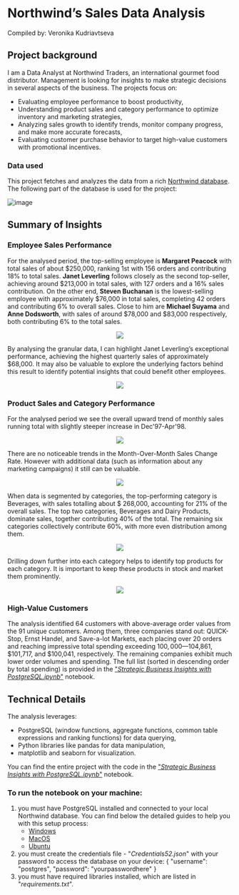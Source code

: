 # Northwind’s Sales Data Analysis
Compiled by: Veronika Kudriavtseva
## Project background
I am a Data Analyst at Northwind Traders, an international gourmet food distributor. Management is looking for insights to make strategic decisions in several aspects of the business. The projects focus on:
* Evaluating employee performance to boost productivity,
* Understanding product sales and category performance to optimize inventory and marketing strategies,
* Analyzing sales growth to identify trends, monitor company progress, and make more accurate forecasts,
* Evaluating customer purchase behavior to target high-value customers with promotional incentives.

### Data used
This project fetches and analyzes the data from a rich [Northwind database](https://github.com/pthom/northwind_psql/tree/master). The following part of the database is used for the project: 

![image](https://github.com/user-attachments/assets/4e2755a8-0b1e-485d-8853-513e706c8182)

## Summary of Insights
### Employee Sales Performance
For the analysed period, the top-selling employee is **Margaret Peacock** with total sales of about \$250,000, ranking 1st with 156 orders and contributing 18% to total sales. **Janet Leverling** follows closely as the second top-seller, achieving around \$213,000 in total sales, with 127 orders and a 16% sales contribution. 
On the other end, **Steven Buchanan** is the lowest-selling employee with approximately \$76,000 in total sales, completing 42 orders and contributing 6% to overall sales. Close to him are **Michael Suyama** and **Anne Dodsworth**, with sales of around \$78,000 and \$83,000 respectively, both contributing 6% to the total sales.
<p align="center">
 <img src="https://github.com/user-attachments/assets/fc6b8d18-8713-43c8-8601-af353e987bf6"/>
</p>
By analysing the granular data, I can highlight Janet Leverling’s exceptional performance, achieving the highest quarterly sales of approximately $68,000. It may also be valuable to explore the underlying factors behind this result to identify potential insights that could benefit other employees.
<p align="center">
    <img src="https://github.com/user-attachments/assets/e6d187c6-6b16-4e1d-b132-ed6c831d9d30"/>
</p>

### Product Sales and Category Performance
For the analysed period we see the overall upward trend of monthly sales running total with slightly steeper increase in Dec'97-Apr'98.
<p align="center">
 <img src="https://github.com/user-attachments/assets/12abc6ee-67da-432b-90b0-4e93095b6dbe"/>
</p>

There are no noticeable trends in the Month-Over-Month Sales Change Rate. However with additional data (such as information about any marketing campaigns) it still can be valuable.
<p align="center">
 <img src="https://github.com/user-attachments/assets/ea2be1ca-306c-4db6-90da-193cb0038346"/>
</p>

When data is segmented by categories, the top-performing category is Beverages, with sales totalling about $ 268,000, accounting for 21% of the overall sales. The top two categories, Beverages and Dairy Products, dominate sales, together contributing 40% of the total. The remaining six categories collectively contribute 60%, with more even distribution among them.
<p align="center">
 <img src="https://github.com/user-attachments/assets/7035dcb8-646b-446d-9ff7-c7486d7672a3"/>
</p>

Drilling down further into each category helps to identify top products for each category. It is important to keep these products in stock and market them prominently.
<p align="center">
 <img src="https://github.com/user-attachments/assets/2af55d04-d21a-4641-931f-9b998b1f5183"/>
</p>

### High-Value Customers 
The analysis identified 64 customers with above-average order values from the 91 unique customers. Among them, three companies stand out: QUICK-Stop, Ernst Handel, and Save-a-lot Markets, each placing over 20 orders and reaching impressive total spending exceeding $100,000—$104,861, $101,717, and $100,041, respectively. The remaining companies exhibit much lower order volumes and spending. The full list (sorted in descending order by total spending) is provided in the ["*Strategic Business Insights with PostgreSQL.ipynb*"]( https://github.com/VeronikaKudry/business-insights-with-PostgreSQL/blob/2f2714d4416e250b5269430b8f932ef64836ff47/Strategic%20Business%20Insights%20with%20PostgreSQL.ipynb) notebook.

## Technical Details
The analysis leverages:
* PostgreSQL (window functions, aggregate functions, common table expressions and ranking functions) for data querying, 
* Python libraries like pandas for data manipulation,
* matplotlib and seaborn for visualization.  

You can find the entire project with the code in the ["*Strategic Business Insights with PostgreSQL.ipynb*"]( https://github.com/VeronikaKudry/business-insights-with-PostgreSQL/blob/2f2714d4416e250b5269430b8f932ef64836ff47/Strategic%20Business%20Insights%20with%20PostgreSQL.ipynb) notebook.

### To run the notebook on your machine:
1. you must have PostgreSQL installed and connected to your local Northwind database. You can find below the detailed guides to help you with this setup process:
    * [Windows](https://www.dataquest.io/blog/install-postgresql-14-7-on-windows-10/?_gl=1*1ww7b99*_gcl_au*MjEyMjk1MzI0Ny4xNzM0ODY5OTE1*_ga*MTYyNjA4OTkzNC4xNzM0ODY5OTE0*_ga_YXMFSKC6DP*MTczNjcxMzQxMC4xNS4xLjE3MzY3MTM1NDIuNS4wLjEwODAxNzE0NDA.)
    * [MacOS](https://www.dataquest.io/blog/install-postgresql-14-7-for-macos/?_gl=1*1j4kgyq*_gcl_au*MjEyMjk1MzI0Ny4xNzM0ODY5OTE1*_ga*MTYyNjA4OTkzNC4xNzM0ODY5OTE0*_ga_YXMFSKC6DP*MTczNjcxMzQxMC4xNS4xLjE3MzY3MTM1NzguNjAuMC4xMDgwMTcxNDQw)
    * [Ubuntu](https://www.dataquest.io/blog/install-postgresql-14-7-on-your-ubuntu-system/?_gl=1*1j4kgyq*_gcl_au*MjEyMjk1MzI0Ny4xNzM0ODY5OTE1*_ga*MTYyNjA4OTkzNC4xNzM0ODY5OTE0*_ga_YXMFSKC6DP*MTczNjcxMzQxMC4xNS4xLjE3MzY3MTM1NzguNjAuMC4xMDgwMTcxNDQw)
2. you must create the credentials file - "*Credentials52.json*" with your password to access the database on your device: 
{
    "username": "postgres",
    "password": "yourpasswordhere"
}
3. you must have required libraries installed, which are listed in "*requirements.txt*". 
